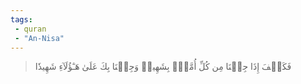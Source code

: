 ```yaml
---
tags: 
 - quran 
 - "An-Nisa"
---
```


> فَكَيۡفَ إِذَا جِئۡنَا مِن كُلِّ أُمَّةِۭ بِشَهِيدٖ وَجِئۡنَا بِكَ عَلَىٰ هَـٰٓؤُلَآءِ شَهِيدٗا
